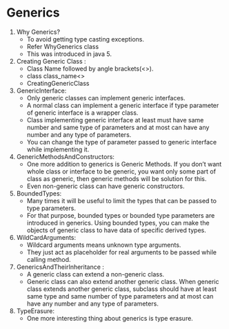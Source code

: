 # Generics
1. Why Generics?
    - To avoid getting type casting exceptions.
    - Refer WhyGenerics class
    - This was introduced in java 5.
2. Creating Generic Class :
    - Class Name followed by angle brackets(<>).
    - class class_name<>
    - CreatingGenericClass
3. GenericInterface:
   - Only generic classes can implement generic interfaces.
   - A normal class can implement a generic interface if type parameter of generic interface is a wrapper class.
   - Class implementing generic interface at least must have same number and same type of parameters and at most can have any number and any type of parameters.
   - You can change the type of parameter passed to generic interface while implementing it.
4. GenericMethodsAndConstructors:
   - One more addition to generics is Generic Methods. If you don’t want whole class or interface to be generic, you want only some part of class as generic, then generic methods will be solution for this.
   - Even non-generic class can have generic constructors.
5. BoundedTypes:
   - Many times it will be useful to limit the types that can be passed to type parameters.
   - For that purpose, bounded types or bounded type parameters are introduced in generics. Using bounded types, you can make the objects of generic class to have data of specific derived types.
6. WildCardArguments:
   - Wildcard arguments means unknown type arguments.
   - They just act as placeholder for real arguments to be passed while calling method.
7. GenericsAndTheirInheritance :
   - A generic class can extend a non-generic class.
   - Generic class can also extend another generic class. When generic class extends another generic class, subclass should have at least same type and same number of type parameters and at most can have any number and any type of parameters.
8. TypeErasure:
   - One more interesting thing about generics is type erasure.